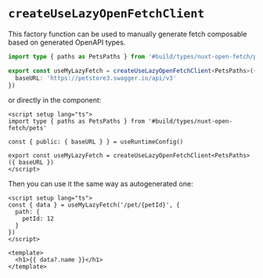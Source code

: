 # `createUseLazyOpenFetchClient`

This factory function can be used to manually generate fetch composable based on generated OpenAPI types. 

```ts [composables/useMyClient.ts]
import type { paths as PetsPaths } from '#build/types/nuxt-open-fetch/pets'

export const useMyLazyFetch = createUseLazyOpenFetchClient<PetsPaths>({
  baseURL: 'https://petstore3.swagger.io/api/v3'
})
```

or directly in the component:

```vue
<script setup lang="ts">
import type { paths as PetsPaths } from '#build/types/nuxt-open-fetch/pets'

const { public: { baseURL } } = useRuntimeConfig()

export const useMyLazyFetch = createUseLazyOpenFetchClient<PetsPaths>({ baseURL })
</script>
```

Then you can use it the same way as autogenerated one:

```vue
<script setup lang="ts">
const { data } = useMyLazyFetch('/pet/{petId}', {
  path: {
    petId: 12
  }
})
</script>

<template>
  <h1>{{ data?.name }}</h1>
</template>
```